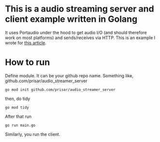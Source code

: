 # This is a audio streaming server and client example written in Golang

It uses Portaudio under the hood to get audio I/O (and should therefore work on most platforms) and sends/receives via HTTP. This is an example I wrote for [this article](https://medium.com/@valentijnnieman_79984/how-to-build-an-audio-streaming-server-in-go-part-1-1676eed93021).

# How to run

Define module. It can be your github repo name. Something like, github.com/prisar/audio_streamer_server


    go mod init github.com/prisar/audio_streamer_server

then, do tidy

    go mod tidy

After that run

    go run main.go

Similarly, you run the client.
